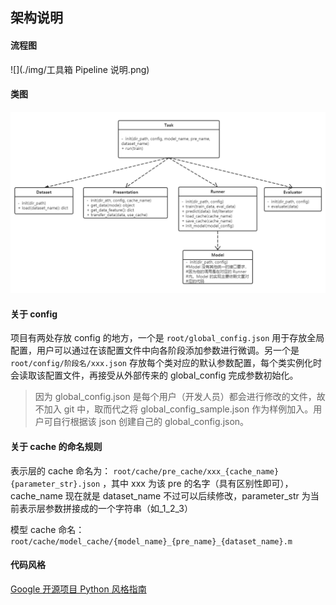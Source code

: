 ## 架构说明

#### 流程图

![](./img/工具箱 Pipeline 说明.png)

#### 类图

![](./img/项目类图.png)

#### 关于 config

项目有两处存放 config 的地方，一个是 `root/global_config.json` 用于存放全局配置，用户可以通过在该配置文件中向各阶段添加参数进行微调。另一个是 `root/config/阶段名/xxx.json` 存放每个类对应的默认参数配置，每个类实例化时会读取该配置文件，再接受从外部传来的 global_config 完成参数初始化。

>因为 global_config.json 是每个用户（开发人员）都会进行修改的文件，故不加入 git 中，取而代之将 global_config_sample.json 作为样例加入。用户可自行根据该 json 创建自己的 global_config.json。

#### 关于 cache 的命名规则

表示层的 cache 命名为： `root/cache/pre_cache/xxx_{cache_name}{parameter_str}.json` ，其中 xxx 为该 pre 的名字（具有区别性即可），cache_name 现在就是 dataset_name 不过可以后续修改，parameter_str 为当前表示层参数拼接成的一个字符串（如_1_2_3）

模型 cache 命名：`root/cache/model_cache/{model_name}_{pre_name}_{dataset_name}.m`

#### 代码风格

[Google 开源项目 Python 风格指南](https://zh-google-styleguide.readthedocs.io/en/latest/google-python-styleguide/contents/)

